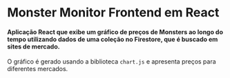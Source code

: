 # Monster Monitor Frontend em React

#### Aplicação React que exibe um gráfico de preços de Monsters ao longo do tempo utilizando dados de uma coleção no Firestore, que é buscado em sites de mercado. 


O gráfico é gerado usando a biblioteca `chart.js` e apresenta preços para diferentes mercados.